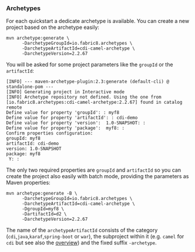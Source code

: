 ### Archetypes

For each quickstart a dedicate archetype is available. You can create
a new project based on the archetype easily:

    mvn archetype:generate \
          -DarchetypeGroupId=io.fabric8.archetypes \
          -DarchetypeArtifactId=cdi-camel-archetype \
          -DarchetypeVersion=2.2.67

You will be asked for some project parameters like the `groupId` or
the `artifactId`:

```
[INFO] --- maven-archetype-plugin:2.3:generate (default-cli) @ standalone-pom ---
[INFO] Generating project in Interactive mode
[INFO] Archetype repository not defined. Using the one from [io.fabric8.archetypes:cdi-camel-archetype:2.2.67] found in catalog remote
Define value for property 'groupId': : myf8
Define value for property 'artifactId': : cdi-demo
Define value for property 'version':  1.0-SNAPSHOT: :
Define value for property 'package':  myf8: :
Confirm properties configuration:
groupId: myf8
artifactId: cdi-demo
version: 1.0-SNAPSHOT
package: myf8
 Y: :
```

The only two required properties are `groupId` and `artifactId` so you
can create the project also easily with batch mode, providing the
parameters as Maven properties:


    mvn archetype:generate -B \
          -DarchetypeGroupId=io.fabric8.archetypes \
          -DarchetypeArtifactId=cdi-camel-archetype \
          -DgroupId=myf8 \
          -DartifactId=d2 \
          -DarchetypeVersion=2.2.67

The name of the `archetypeArtifactId` consists of the category
(`cdi`,`java`,`karaf`,`spring-boot` or `war`), the subproject
within it (e.g. `camel` for `cdi` but see also the
[overview](index.md)) and the fixed suffix `-archetype`.

